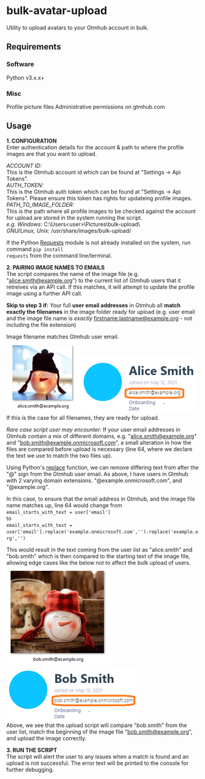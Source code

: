 # bulk-avatar-upload
Utility to upload avatars to your Gtmhub account in bulk.

## Requirements
### Software
Python v3.x.x+  
### Misc
Profile picture files
Administrative permissions on gtmhub.com  

## Usage
**1. CONFIGURATION**  
 Enter authentication details for the account & path to where the profile images are that you want to upload.  
 
*ACCOUNT ID:*  
This is the Gtmhub account id which can be found at "Settings -> Api Tokens".  
*AUTH_TOKEN:*  
This is the Gtmhub auth token which can be found at "Settings -> Api Tokens". Please ensure this token has rights for updateing profile images.  
*PATH_TO_IMAGE_FOLDER:*  
This is the path where all profile images to be checked against the account for upload are stored in the system running the script.  
  *e.g.   Windows:* C:\Users\<user>\Pictures\bulk-upload\\\
         *GNU/Linux, Unix:* /usr/share/images/bulk-upload/  

If the Python [Requests](https://docs.python-requests.org/en/latest/) module is not already installed on the system, run command <code>pip install requests</code> from the command line/terminal.

**2. PAIRING IMAGE NAMES TO EMAILS**  
The script compares the name of the image file (e.g. "alice.smith@example.org") to the current list of Gtmhub users that it retreives via an API call. If this matches, it will attempt to update the profile image using a further API call.

**Skip to step 3 if:** Your full **user email addresses** in Gtmhub all **match exactly the filenames** in the image folder ready for upload (e.g. user email and the image file name is *exactly* firstname.lastname@example.org - not including the file extension)  

Image filename matches Gtmhub user email.  
![Alt text](/img/alice.smith.PNG "Filename")![Alt text](/img/asg.png "Gtmhub user email")  
If this is the case for all filenames, they are ready for upload.

*Rare case script user may encounter:* If your user email addresses in Gtmhub contain a mix of different domains, e.g. "alice.smith@example.org" and "bob.smith@example.onmicrosoft.com", a small alteration in how the files are compared before upload is necessary (line 64, where we declare the text we use to match the two files up).

Using Python's [replace](https://docs.python.org/3/library/stdtypes.html) function, we can remove differing text from after the "@" sign from the Gtmhub user email.
As above, I have users in Gtmhub with 2 varying domain extensions. "@example.onmicrosoft.com", and "@example.org".

In this case, to ensure that the email address in Gtmhub, and the image file name matches up, line 64 would change from  
<code>email_starts_with_text = user['email']</code>  
to  
<code>email_starts_with_text = user['email'].replace('example.onmicrosoft.com','').replace('example.org','')</code>  

This would result in the text coming from the user list as "alice.smith" and "bob.smith" which is then compared to the starting text of the image file, allowing edge cases like the below not to affect the bulk upload of users.  
![Alt text](/img/bob.smith.PNG "Filename")![Alt text](/img/bsg.PNG "Gtmhub user email")  
Above, we see that the upload script will compare "bob.smith" from the user list, match the beginning of the image file "bob.smith@example.org", and upload the image correctly.

**3. RUN THE SCRIPT**  
The script will alert the user to any issues when a match is found and an upload is not successful. The error text will be printed to the console for further debugging.

